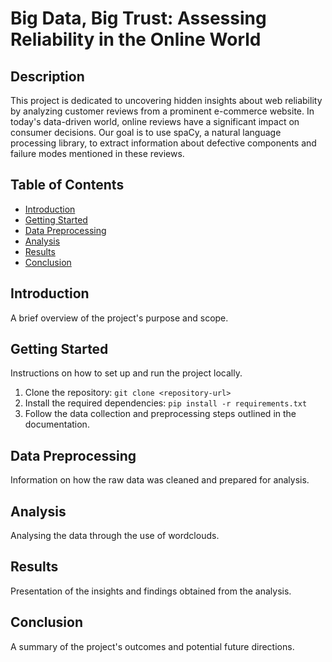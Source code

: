 # Big Data, Big Trust: Assessing Reliability in the Online World

## Description

This project is dedicated to uncovering hidden insights about web reliability by analyzing customer reviews from a prominent e-commerce website. In today's data-driven world, online reviews have a significant impact on consumer decisions. Our goal is to use spaCy, a natural language processing library, to extract information about defective components and failure modes mentioned in these reviews.

## Table of Contents

- [Introduction](#introduction)
- [Getting Started](#getting-started)
- [Data Preprocessing](#data-preprocessing)
- [Analysis](#analysis)
- [Results](#results)
- [Conclusion](#conclusion)


## Introduction

A brief overview of the project's purpose and scope.

## Getting Started

Instructions on how to set up and run the project locally.

1. Clone the repository: `git clone <repository-url>`
2. Install the required dependencies: `pip install -r requirements.txt`
3. Follow the data collection and preprocessing steps outlined in the documentation.



## Data Preprocessing

Information on how the raw data was cleaned and prepared for analysis.

## Analysis

Analysing the data through the use of wordclouds.

## Results

Presentation of the insights and findings obtained from the analysis.

## Conclusion

A summary of the project's outcomes and potential future directions.



